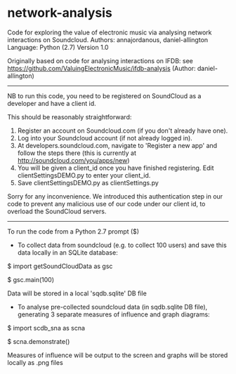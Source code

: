 network-analysis
=============

Code for exploring the value of electronic music via analysing 
network interactions on Soundcloud. Authors: annajordanous, 
daniel-allington Language: Python (2.7) Version 1.0

Originally based on code for analysing interactions on IFDB: see 
https://github.com/ValuingElectronicMusic/ifdb-analysis (Author: 
daniel-allington)

-----------------

NB to run this code, you need to be registered on SoundCloud as a 
developer and have a client id. 

This should be reasonably straightforward:
1. Register an account on Soundcloud.com (if you don't already have one).
2. Log into your Soundcloud account (if not already logged in).
3. At developers.soundcloud.com, navigate to 'Register a new app' 
   and follow the steps there
    (this is currently at http://soundcloud.com/you/apps/new)
4. You will be given a client_id once you have finished registering. 
    Edit clientSettingsDEMO.py to enter your client_id. 
5. Save clientSettingsDEMO.py as clientSettings.py

Sorry for any inconvenience. We introduced this authentication step in 
our code to prevent any malicious use of our code under our client id, to
overload the SoundCloud servers.

-------------

To run the code from a Python 2.7 prompt ($)

* To collect data from soundcloud (e.g. to collect 100 users) and 
save this data locally in an SQLite database: 

$ import getSoundCloudData as gsc 

$ gsc.main(100)

Data will be stored in a local 'sqdb.sqlite' DB file

* To analyse pre-collected soundcloud data (in sqdb.sqlite DB file), 
generating 3 separate measures of influence and graph diagrams:

$ import scdb_sna as scna

$ scna.demonstrate()

Measures of influence will be output to the screen and graphs
will be stored locally as .png files
